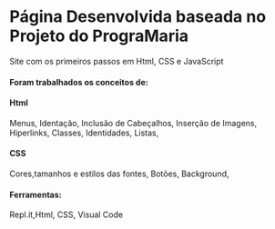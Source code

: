 # Página Desenvolvida baseada no Projeto do PrograMaria
Site com os primeiros passos em Html, CSS e JavaScript

<h4>Foram trabalhados os conceitos de:</h4>
    <h4>Html</h4>
        Menus,
        Identação,
        Inclusão de Cabeçalhos,
        Inserção de Imagens,
        Hiperlinks,
        Classes,
        Identidades,
        Listas,
     <h4>CSS</h4>
        Cores,tamanhos e estilos das fontes,  Botões, Background,
     <h4>Ferramentas:</h4>
         Repl.it,Html, CSS, Visual Code



